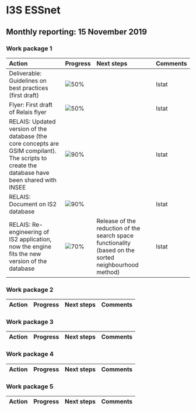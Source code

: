 # I3S ESSnet

## Monthly reporting: 15 November 2019

### Work package 1

| Action  | Progress | Next steps | Comments |
|:--|:--|:--|:--|
| Deliverable: Guidelines on best practices (first draft) | ![50%](http://progressed.io/bar/70) |  | Istat |
| Flyer: First draft of Relais flyer | ![50%](http://progressed.io/bar/70) |  | Istat |
| RELAIS: Updated version of the database (the core concepts are GSIM compilant). The scripts to create the database have been shared with INSEE | ![90%](http://progressed.io/bar/70) |  | Istat |
| RELAIS: Document on IS2 database | ![90%](http://progressed.io/bar/70) |  | Istat |
| RELAIS: Re-engineering of IS2 application, now the engine fits the new version of the database | ![70%](http://progressed.io/bar/70) | Release of the reduction of the search space functionality (based on the sorted neighbourhood method) | Istat |



### Work package 2

| Action  | Progress | Next steps | Comments |
|:--|:--|:--|:--|

### Work package 3
| Action  | Progress | Next steps | Comments |
|:--|:--|:--|:--|



### Work package 4

| Action  | Progress | Next steps | Comments |
|:--|:--|:--|:--|


### Work package 5

| Action  | Progress | Next steps | Comments |
|:--|:--|:--|:--|
